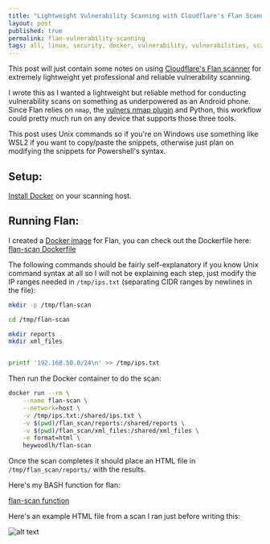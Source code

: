 ```yaml
---
title: "Lightweight Vulnerability Scanning with Cloudflare's Flan Scanner"
layout: post
published: true
permalink: flan-vulnerability-scanning
tags: all, linux, security, docker, vulnerability, vulnerabilities, scanning
---
```


This post will just contain some notes on using [Cloudflare's Flan scanner](https://github.com/cloudflare/flan) for extremely lightweight yet professional and reliable vulnerability scanning. 

I wrote this as I wanted a lightweight but reliable method for conducting vulnerability scans on something as underpowered as an Android phone. Since Flan relies on `nmap`, the [vulners nmap plugin](https://github.com/vulnersCom/nmap-vulners) and Python, this workflow could pretty much run on any device that supports those three tools.

This post uses Unix commands so if you're on Windows use something like WSL2 if you want to copy/paste the snippets, otherwise just plan on modifying the snippets for Powershell's syntax.

## Setup:

[Install Docker](https://docs.docker.com/get-docker/) on your scanning host.

## Running Flan:

I created a [Docker image](https://hub.docker.com/r/heywoodlh/flan-scan) for Flan, you can check out the Dockerfile here: [flan-scan Dockerfile](https://github.com/heywoodlh/dockerfiles/blob/master/flan-scan/Dockerfile)

The following commands should be fairly self-explanatory if you know Unix command syntax at all so I will not be explaining each step, just modify the IP ranges needed in `/tmp/ips.txt` (separating CIDR ranges by newlines in the file):

```bash
mkdir -p /tmp/flan-scan

cd /tmp/flan-scan

mkdir reports
mkdir xml_files


printf '192.168.50.0/24\n' >> /tmp/ips.txt
```

Then run the Docker container to do the scan:

```bash
docker run --rm \
	--name flan-scan \
	--network=host \
	-v /tmp/ips.txt:/shared/ips.txt \
	-v $(pwd)/flan_scan/reports:/shared/reports \
	-v $(pwd)/flan_scan/xml_files:/shared/xml_files \
	-e format=html \
	heywoodlh/flan-scan
```

Once the scan completes it should place an HTML file in `/tmp/flan_scan/reports/` with the results.

Here's my BASH function for flan:

[flan-scan function](https://github.com/heywoodlh/conf/blob/master/dotfiles/bash.d/docker#L135-L158)

Here's an example HTML file from a scan I ran just before writing this:

![alt text](https://raw.githubusercontent.com/heywoodlh/the-empire.systems/master/images/flan-scan-results.png "Flan scan results")
